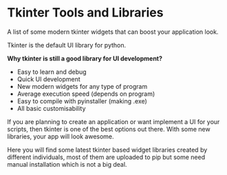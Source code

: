 # Tkinter Tools and Libraries
A list of some modern tkinter widgets that can boost your application look.

Tkinter is the default UI library for python.

**Why tkinter is still a good library for UI development?**
- Easy to learn and debug
- Quick UI development
- New modern widgets for any type of program
- Average execution speed (depends on program)
- Easy to compile with pyinstaller (making .exe)
- All basic customisability

If you are planning to create an application or want implement a UI for your scripts, then tkinter is one of the best options out there.
With some new libraries, your app will look awesome.

Here you will find some latest tkinter based widget libraries created by different individuals, most of them are uploaded to pip but some need manual installation which is not a big deal.
